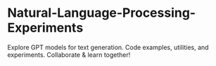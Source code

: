 # Natural-Language-Processing-Experiments
Explore GPT models for text generation. Code examples, utilities, and experiments. Collaborate &amp; learn together!
